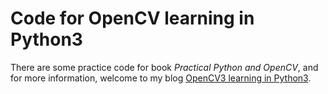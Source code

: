 # Code for OpenCV learning in Python3
There are some practice code for book *Practical Python and OpenCV*, and for more information, welcome to my blog [OpenCV3 learning in Python3](http://pyxian.cn/2016/12/09/Python3-%E4%B8%AD%E7%9A%84-OpenCV-%E6%A8%A1%E5%9D%97%E6%93%8D%E4%BD%9C%E7%AE%80%E4%BB%8B/).
